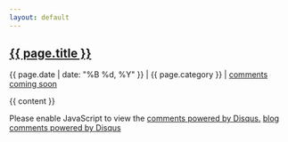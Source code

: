 ```yaml
---
layout: default
---
```

<div id="article-container">
<h2><a href="{{ page.url }}" class="title">{{ page.title }}</a></h2>
<div id="meta"><span style="display:none;"><a href="#" rel="author">Timm Schoof</a></span> <span class="date">{{ page.date | date: "%B %d, %Y" }}</span> | {{  page.category  }} | <a href="{{ page.url }}/#disqus_thread">comments coming soon</a></div>

{{ content }}

</div>
<!-- DISQUS -->
<div id="disqus_thread"></div>
<script type="text/javascript">
    /* * * CONFIGURATION VARIABLES: EDIT BEFORE PASTING INTO YOUR WEBPAGE * * */
    var disqus_shortname = 'blogtimmschoof'; // required: replace example with your forum shortname
    
    /* * * DON'T EDIT BELOW THIS LINE * * */
    (function() {
        var dsq = document.createElement('script'); dsq.type = 'text/javascript'; dsq.async = true;
        dsq.src = 'http://' + disqus_shortname + '.disqus.com/embed.js';
        (document.getElementsByTagName('head')[0] || document.getElementsByTagName('body')[0]).appendChild(dsq);
    })();
</script>
<noscript>Please enable JavaScript to view the <a href="http://disqus.com/?ref_noscript">comments powered by Disqus.</a></noscript>
<a href="http://disqus.com" class="dsq-brlink">blog comments powered by <span class="logo-disqus">Disqus</span></a>
